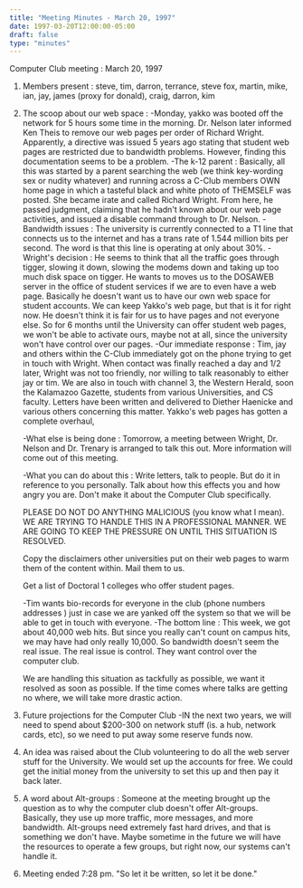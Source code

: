 ```yaml
---
title: "Meeting Minutes - March 20, 1997"
date: 1997-03-20T12:00:00-05:00
draft: false
type: "minutes"
---
```


Computer Club meeting :  March 20, 1997 </p><p>
1.  Members present : steve, tim, darron, terrance, steve fox,  	martin, mike, ian, jay, james (proxy for donald), craig, 	darron, kim </p><p>
2.  The scoop about our web space : 	-Monday, yakko was booted off the network for 5 hours some 	 time in the morning.  Dr. Nelson later informed Ken Theis 	 to remove our web pages per order of Richard Wright.   	 Apparently, a directive was issued 5 years ago stating 	 that student web pages are restricted due to bandwidth  	 problems.  However, finding this documentation seems to  	 be a problem.   	-The k-12 parent : 	   Basically, all this was started by a parent searching the 	   web (we think key-wording sex or nudity whatever) and  	   running across a C-Club members OWN home page in which a 	   tasteful black and white photo of THEMSELF was posted.  She 	   became irate and called Richard Wright.  From here, he passed  	   judgment, claiming that he hadn't known about our web 	   page activities, and issued a disable command through 	   to Dr. Nelson.        	-Bandwidth issues : 	   The university is currently connected to a T1 line that 	   connects us to the internet and has a trans rate of 1.544 	   million bits per second.  The word is that this line is  	   operating at only about 30%.   	-Wright's decision : 	     He seems to think that all the traffic goes through 	   tigger, slowing it down, slowing the modems down and 	   taking up too much disk space on tigger. 	     He wants to moves us to the DOSAWEB server in the            office of student services if we are to even have a            web page.              Basically he doesn't want us to have our own web space 	   for student accounts.  We can keep Yakko's web page, but 	   that is it for right now.  He doesn't think it is fair for 	   us to have pages and not everyone else.  So for 6 months 	   until the University can offer student web pages, we won't 	   be able to activate ours, maybe not at all, since the  	   university won't have control over our pages. 	-Our immediate response : 	   Tim, jay and others within the C-Club immediately got on 	   the phone trying to get in touch with Wright.  When  	   contact was finally reached a day and 1/2 later, Wright 	   was not too friendly, nor willing to talk reasonably to  	   either jay or tim.  We are also in touch with channel 3,  	   the Western Herald, soon the Kalamazoo Gazette, students 	   from various Universities, and CS faculty. 	   Letters have been written and delivered to Diether Haenicke 	   and various others concerning this matter.  Yakko's  	   web pages has gotten a complete overhaul,     </p><p>
	-What else is being done : 	   Tomorrow, a meeting between Wright, Dr. Nelson and Dr. 	   Trenary is arranged to talk this out.  More information 	   will come out of this meeting. </p><p>
	-What you can do about this : 	    Write letters, talk to people.  But do it in reference 	    to you personally.  Talk about how this effects you and 	    how angry you are.  Don't make it about the Computer Club 	    specifically. </p><p>
	    PLEASE DO NOT DO ANYTHING MALICIOUS (you know what I mean). 	    WE ARE TRYING TO HANDLE THIS 	    IN A PROFESSIONAL MANNER. WE ARE GOING TO KEEP THE PRESSURE 	    ON UNTIL THIS SITUATION IS RESOLVED. </p><p>
	    Copy the disclaimers other universities put on their web  	    pages to warm them of the content within.  Mail them to us. </p><p>
	    Get a list of Doctoral 1 colleges who offer student pages. </p><p>
	-Tim wants bio-records for everyone in the club (phone numbers 	 addresses ) just in case we are yanked off the system so that 	 we will be able to get in touch with everyone. 	        	-The bottom line : 	    This week, we got about 40,000 web hits.  But since you  	    really can't count on campus hits, we may have had only 	    really 10,000.  So bandwidth doesn't seem the real issue. 	     	    The real issue is control.  They want control over the  	    computer club. </p><p>
	    We are handling this situation as tackfully as possible, 	    we want it resolved as soon as possible.  If the time comes 	    where talks are getting no where, we will take more  	    drastic action.    </p><p>
3.  Future projections for the Computer Club 	-IN the next two years, we will need to spend about $200-300 	 on network stuff (is. a hub, network cards, etc), so we 	 need to put away some reserve funds now. </p><p>
4.  An idea was raised about the Club volunteering to do all the web 	server stuff for the University.  We would set up the accounts 	for free. We could get the initial money from the university to 	 set this up and then pay it back later. </p><p>
5.  A word about Alt-groups : 	Someone at the meeting brought up the question as to why the 	computer club doesn't offer Alt-groups.  Basically, they use up	         more traffic, more messages, and more bandwidth.  Alt-groups 	need extremely fast hard drives, and that is something we don't 	 have.  Maybe sometime in the future we will have the resources 	to operate a few groups, but right now, our systems can't handle 	it. </p><p>
6.  Meeting ended 7:28 pm.		 		"So let it be written, so let it be done." </p>

